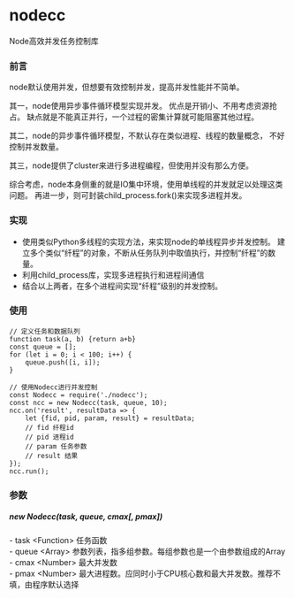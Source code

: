 # nodecc
Node高效并发任务控制库

### 前言

node默认使用并发，但想要有效控制并发，提高并发性能并不简单。

其一，node使用异步事件循环模型实现并发。
优点是开销小、不用考虑资源抢占。
缺点就是不能真正并行，一个过程的密集计算就可能阻塞其他过程。

其二，node的异步事件循环模型，不默认存在类似进程、线程的数量概念，
不好控制并发数量。

其三，node提供了cluster来进行多进程编程，但使用并没有那么方便。

综合考虑，node本身侧重的就是IO集中环境，使用单线程的并发就足以处理这类问题。
再进一步，则可封装child_process.fork()来实现多进程并发。

### 实现

+ 使用类似Python多线程的实现方法，来实现node的单线程异步并发控制。
建立多个类似“纤程”的对象，不断从任务队列中取值执行，并控制“纤程”的数量。
+ 利用child_process库，实现多进程执行和进程间通信
+ 结合以上两者，在多个进程间实现“纤程”级别的并发控制。

### 使用

```
// 定义任务和数据队列
function task(a, b) {return a+b}
const queue = [];
for (let i = 0; i < 100; i++) {
    queue.push([i, i]);
}

// 使用Nodecc进行并发控制
const Nodecc = require('./nodecc');
const ncc = new Nodecc(task, queue, 10);
ncc.on('result', resultData => {
    let {fid, pid, param, result} = resultData;
    // fid 纤程id
    // pid 进程id
    // param 任务参数
    // result 结果
});
ncc.run();
```

### 参数

##### new Nodecc(task, queue, cmax[, pmax])

\- task \<Function> 任务函数 <br>
\- queue \<Array> 参数列表，指多组参数。每组参数也是一个由参数组成的Array <br>
\- cmax \<Number> 最大并发数 <br>
\- pmax \<Number> 最大进程数。应同时小于CPU核心数和最大并发数。推荐不填，由程序默认选择
